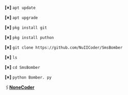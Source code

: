 **[×]** `apt update`


**[×]** `apt upgrade`


**[×]** `pkg install git`


**[×]** `pkg install puthon`


**[×]** `git clone https://github.com/NuIICoder/SmsBomber`

**[×]** `ls`

**[×]** `cd SmsBomber`

**[×]** `python Bomber. py`

 🖇[**NoneCoder**](https://t.me/NoneCoder)
